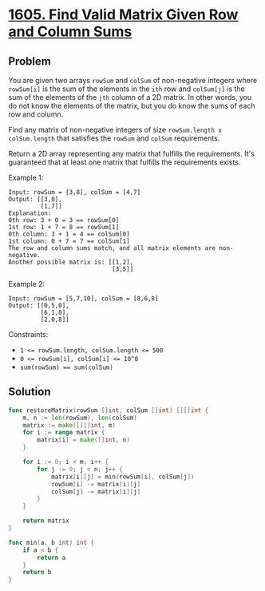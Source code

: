 # [1605. Find Valid Matrix Given Row and Column Sums](https://leetcode.com/problems/find-valid-matrix-given-row-and-column-sums/)

## Problem

You are given two arrays `rowSum` and `colSum` of non-negative integers where `rowSum[i]` is the sum of the elements in the `ith` row and `colSum[j]` is the sum of the elements of the `jth` column of a 2D matrix. In other words, you do not know the elements of the matrix, but you do know the sums of each row and column.

Find any matrix of non-negative integers of size `rowSum.length x colSum.length` that satisfies the `rowSum` and `colSum` requirements.

Return a 2D array representing any matrix that fulfills the requirements. It's guaranteed that at least one matrix that fulfills the requirements exists.

 

Example 1:

```
Input: rowSum = [3,8], colSum = [4,7]
Output: [[3,0],
         [1,7]]
Explanation: 
0th row: 3 + 0 = 3 == rowSum[0]
1st row: 1 + 7 = 8 == rowSum[1]
0th column: 3 + 1 = 4 == colSum[0]
1st column: 0 + 7 = 7 == colSum[1]
The row and column sums match, and all matrix elements are non-negative.
Another possible matrix is: [[1,2],
                             [3,5]]
```

Example 2:

```
Input: rowSum = [5,7,10], colSum = [8,6,8]
Output: [[0,5,0],
         [6,1,0],
         [2,0,8]]
```

Constraints:

- `1 <= rowSum.length, colSum.length <= 500`
- `0 <= rowSum[i], colSum[i] <= 10^8`
- `sum(rowSum) == sum(colSum)`


## Solution

```go
func restoreMatrix(rowSum []int, colSum []int) [][]int {
	m, n := len(rowSum), len(colSum)
	matrix := make([][]int, m)
	for i := range matrix {
		matrix[i] = make([]int, n)
	}

	for i := 0; i < m; i++ {
		for j := 0; j < n; j++ {
			matrix[i][j] = min(rowSum[i], colSum[j])
			rowSum[i] -= matrix[i][j]
			colSum[j] -= matrix[i][j]
		}
	}

	return matrix
}

func min(a, b int) int {
	if a < b {
		return a
	}
	return b
}
```